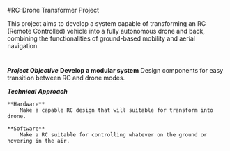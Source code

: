 #RC-Drone Transformer Project

This project aims to develop a system capable of transforming an RC (Remote Controlled) vehicle into a fully autonomous drone and back, combining the functionalities of ground-based mobility and aerial navigation.
#

***Project Objective***
    **Develop a modular system**
        Design components for easy transition between RC and drone modes.

***Technical Approach***

    **Hardware**
        Make a capable RC design that will suitable for transform into drone.

    **Software**
        Make a RC suitable for controlling whatever on the ground or hovering in the air.

